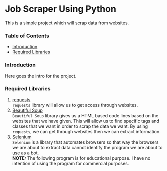 # Job Scraper Using Python

This is a simple project which will scrap data from websites.

### Table of Contents
<ul>
    <li><a href="#intro">Introduction</a></li>
    <li><a href="#req-libs">Required Libraries</a></li>
</ul>


<h3 id="intro">Introduction</h3>
Here goes the intro for the project.


<h3 id="req-libs">Required Libraries</h2>
<ol>
    <li><a href="https://requests.readthedocs.io/en/latest/#" target="_blank">requests</a></li>
        <code>requests</code> library will allow us to get access through websites.
    <li><a href="https://beautiful-soup-4.readthedocs.io/en/latest/#installing-beautiful-soup" target="_blank">Beautiful Soup</a></li>
        <code>Beautiful Soup</code> library gives us a HTML based code lines based on the websites that we have given. This will allow us to find specific tags and classes that we want in order to scrap the data we want. By using <code>requests</code>, we can get through websites then we can extract information.
    <li><a href="https://www.selenium.dev" target="_blank">Selenium</a></li>
        <code>Selenium</code> is a library that automates browsers so that way the browsers we are about to extract data cannot identify the program we are about to use as a bot. <br>
        <b>NOTE:</b> The following program is for educational purpose. I have no intention of using the program for commercial purposes.
</ol>
